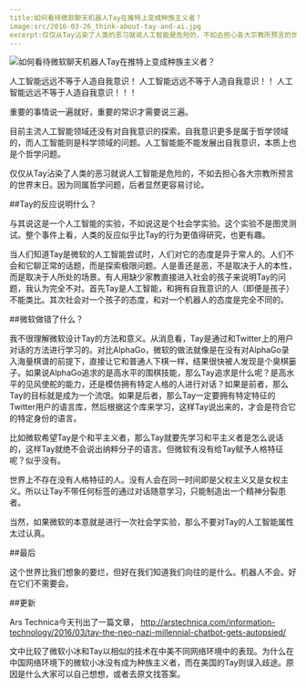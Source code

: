 ```yaml
---
title:如何看待微软聊天机器人Tay在推特上变成种族主义者？
image:src/2016-03-26_think-about-tay-and-ai.jpg
excerpt:仅仅从Tay沾染了人类的恶习就说人工智能是危险的，不如去担心各大宗教所预言的世界末日。因为同属哲学问题，后者显然更容易讨论。
---
```

![如何看待微软聊天机器人Tay在推特上变成种族主义者？](src/2016-03-26_think-about-tay-and-ai.jpg)

人工智能远远不等于人造自我意识！
人工智能远远不等于人造自我意识！！
人工智能远远不等于人造自我意识！！！

重要的事情说一遍就好，重要的常识才需要说三遍。

目前主流人工智能领域还没有对自我意识的探索。自我意识更多是属于哲学领域的，而人工智能则是科学领域的问题。人工智能能不能发展出自我意识，本质上也是个哲学问题。

仅仅从Tay沾染了人类的恶习就说人工智能是危险的，不如去担心各大宗教所预言的世界末日。因为同属哲学问题，后者显然更容易讨论。

##Tay的反应说明什么？

与其说这是一个人工智能的实验，不如说这是个社会学实验。这个实验不是图灵测试。整个事件上看，人类的反应似乎比Tay的行为更值得研究，也更有趣。

当人们知道Tay是微软的人工智能尝试时，人们对它的态度是异于常人的。人们不会和它聊正常的话题，而是探索极限问题。人是善还是恶，不是取决于人的本性，而是取决于人所处的场景。有人用缺少家教直接进入社会的孩子来说明Tay的问题，我认为完全不对。首先Tay是人工智能，和拥有自我意识的人（即便是孩子）不能类比。其次社会对一个孩子的态度，和对一个机器人的态度是完全不同的。

##微软做错了什么？

我不很理解微软设计Tay的方法和意义。从消息看，Tay是通过和Twitter上的用户对话的方法进行学习的。对比AlphaGo，微软的做法就像是在没有对AlphaGo录入海量棋谱的前提下，直接让它和普通人下棋一样，结果很快被人发现是个臭棋篓子。如果说AlphaGo追求的是高水平的围棋技能，那么Tay追求是什么呢？是高水平的见风使舵的能力，还是模仿拥有特定人格的人进行对话？如果是前者，那么Tay的目标就是成为一个流氓。如果是后者，那么Tay一定要拥有特定特征的Twitter用户的语言库，然后根据这个库来学习，这样Tay说出来的，才会是符合它的特定身份的语言。

比如微软希望Tay是个和平主义者，那么Tay就要先学习和平主义者是怎么说话的，这样Tay就绝不会说出纳粹分子的语言。但微软有没有给Tay赋予人格特征呢？似乎没有。

世界上不存在没有人格特征的人。没有人会在同一时间即是父权主义又是女权主义。所以让Tay不带任何标签的通过对话随意学习，只能制造出一个精神分裂患者。

当然，如果微软的本意就是进行一次社会学实验，那么不要对Tay的人工智能属性太过认真。

##最后

这个世界比我们想象的要烂，但好在我们知道我们向往的是什么。机器人不会。好在它们不需要会。

##更新

Ars Technica今天刊出了一篇文章， http://arstechnica.com/information-technology/2016/03/tay-the-neo-nazi-millennial-chatbot-gets-autopsied/

文中比较了微软小冰和Tay以相似的技术在中美不同网络环境中的表现。为什么在中国网络环境下的微软小冰没有成为种族主义者，而在美国的Tay则误入歧途。原因是什么大家可以自己想想，或者去原文找答案。
